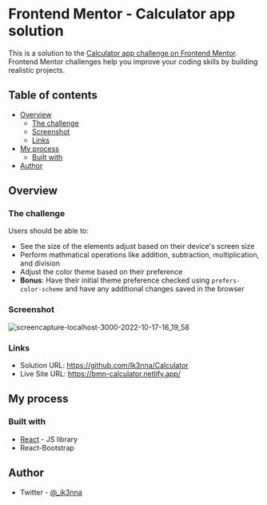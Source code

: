 # Frontend Mentor - Calculator app solution

This is a solution to the [Calculator app challenge on Frontend Mentor](https://www.frontendmentor.io/challenges/calculator-app-9lteq5N29). Frontend Mentor challenges help you improve your coding skills by building realistic projects. 

## Table of contents

- [Overview](#overview)
  - [The challenge](#the-challenge)
  - [Screenshot](#screenshot)
  - [Links](#links)
- [My process](#my-process)
  - [Built with](#built-with)
- [Author](#author)

## Overview

### The challenge

Users should be able to:

- See the size of the elements adjust based on their device's screen size
- Perform mathmatical operations like addition, subtraction, multiplication, and division
- Adjust the color theme based on their preference
- **Bonus**: Have their initial theme preference checked using `prefers-color-scheme` and have any additional changes saved in the browser

### Screenshot

![screencapture-localhost-3000-2022-10-17-16_19_58](https://user-images.githubusercontent.com/101594456/196217510-4bd99f9c-6934-4ecd-ae9f-4e10a914d474.png)


### Links

- Solution URL: https://github.com/Ik3nna/Calculator
- Live Site URL: https://bmn-calculator.netlify.app/

## My process

### Built with

- [React](https://reactjs.org/) - JS library
- React-Bootstrap

## Author

- Twitter - [@_ik3nna](https://www.twitter.com/_ik3nna)

